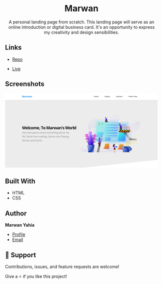 <h1 align="center">Marwan</h1>

<p align="center">A personal landing page from scratch. This landing page will serve as an online introduction or digital business card. It's an opportunity to express my creativity and design sensibilities.</p>

## Links

- [Repo](https://github.com/Marwan-11/html-css-template-3.git)

- [Live]( https://marwan-11.github.io/html-css-template-3/)

## Screenshots

![](/marwan.png)


## Built With

- HTML
- CSS

## Author

**Marwan Yahia**

- [Profile](https://github.com/Marwan-11 "Marwan Yahia")
- [Email](mailto:marwanyahia151@gmail.com?subject=Hi "Hi!")


## 🤝 Support

Contributions, issues, and feature requests are welcome!

Give a ⭐️ if you like this project!


